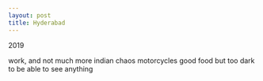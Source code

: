 ```yaml
---
layout: post
title: Hyderabad
---
```


2019

work, and not much more
indian chaos
motorcycles
good food
but too dark to be able to see anything
